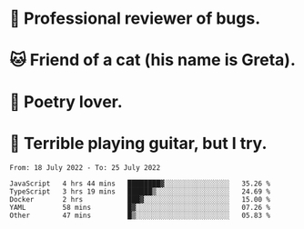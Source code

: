 # 🐛 Professional reviewer of bugs.
# 🐱 Friend of a cat (his name is Greta).
# 📜 Poetry lover.
# 🎸 Terrible playing guitar, but I try.

<!--START_SECTION:waka-->

```text
From: 18 July 2022 - To: 25 July 2022

JavaScript   4 hrs 44 mins   ████████▓░░░░░░░░░░░░░░░░   35.26 %
TypeScript   3 hrs 19 mins   ██████▒░░░░░░░░░░░░░░░░░░   24.69 %
Docker       2 hrs           ███▓░░░░░░░░░░░░░░░░░░░░░   15.00 %
YAML         58 mins         █▓░░░░░░░░░░░░░░░░░░░░░░░   07.26 %
Other        47 mins         █▒░░░░░░░░░░░░░░░░░░░░░░░   05.83 %
```

<!--END_SECTION:waka-->
